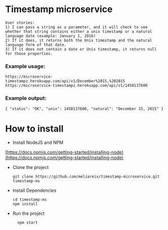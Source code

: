 # Timestamp microservice
```
User stories:
1) I can pass a string as a parameter, and it will check to see whether that string contains either a unix timestamp or a natural language date (example: January 1, 2016)
2) If it does, it returns both the Unix timestamp and the natural language form of that date.
3) If it does not contain a date or Unix timestamp, it returns null for those properties.
```

### Example usage:

```
https://microservice-timestampz.herokuapp.com/api/v1/December%2015,%202015
https://microservice-timestampz.herokuapp.com/api/v1/1450137600
```

### Example output:

```
{ "status": "OK", "unix": 1450137600, "natural": "December 15, 2015" }
```

# How to install
 - Install NodeJS and NPM
 
  [https://docs.npmjs.com/getting-started/installing-node](https://docs.npmjs.com/getting-started/installing-node)
  
- Clone the project

  ```
  git clone https://github.com/melzareix/timestamp-microservice.git timestamp-ms
  ```
- Install Dependencies

  ```
  cd timestamp-ms
  npm install
  ```
- Run the project

  ```
    npm start
  ```
